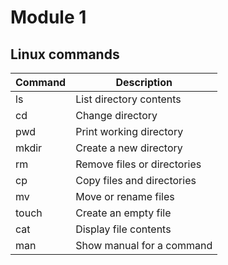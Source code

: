 # Module 1

## Linux commands

<table>
  <thead>
    <tr>
      <th>Command</th>
      <th>Description</th>
    </tr>
  </thead>
  <tbody>
    <tr>
      <td>ls</td>
      <td>List directory contents</td>
    </tr>
    <tr>
      <td>cd</td>
      <td>Change directory</td>
    </tr>
    <tr>
      <td>pwd</td>
      <td>Print working directory</td>
    </tr>
    <tr>
      <td>mkdir</td>
      <td>Create a new directory</td>
    </tr>
    <tr>
      <td>rm</td>
      <td>Remove files or directories</td>
    </tr>
    <tr>
      <td>cp</td>
      <td>Copy files and directories</td>
    </tr>
    <tr>
      <td>mv</td>
      <td>Move or rename files</td>
    </tr>
    <tr>
      <td>touch</td>
      <td>Create an empty file</td>
    </tr>
    <tr>
      <td>cat</td>
      <td>Display file contents</td>
    </tr>
    <tr>
      <td>man</td>
      <td>Show manual for a command</td>
    </tr>
  </tbody>
</table>
